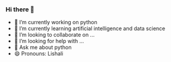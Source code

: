 ### Hi there 👋

- 🔭 I’m currently working on python
- 🌱 I’m currently learning artificial intelligence and data science
- 👯 I’m looking to collaborate on ...
- 🤔 I’m looking for help with ...
- 💬 Ask me about python
- 😄 Pronouns: Lishali

